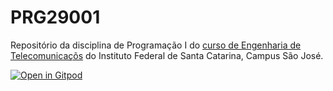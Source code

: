 # PRG29001

Repositório da disciplina de Programação I do [curso de Engenharia de Telecomunicaçõs](https://wiki.sj.ifsc.edu.br/index.php/Curso_de_Engenharia_de_Telecomunica%C3%A7%C3%B5es) do Instituto Federal de Santa Catarina, Campus São José.

[![Open in Gitpod](https://gitpod.io/button/open-in-gitpod.svg)](https://gitpod.io/#https://github.com/beatriz-paz/PRG29002-Gitpod)
